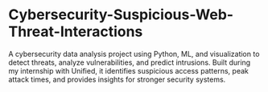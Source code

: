 # Cybersecurity-Suspicious-Web-Threat-Interactions
A cybersecurity data analysis project using Python, ML, and visualization to detect threats, analyze vulnerabilities, and predict intrusions. Built during my internship with Unified, it identifies suspicious access patterns, peak attack times, and provides insights for stronger security systems.
